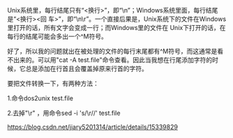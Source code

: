 

Unix系统里，每行结尾只有“<换行>”，即“\n”；Windows系统里面，每行结尾是“<换行><回 车>”，即“\n\r”。一个直接后果是，Unix系统下的文件在Windows里打开的话，所有文字会变成一行；而Windows里的文件在 Unix下打开的话，在每行的结尾可能会多出一个^M符号。

好了，所以我的问题就出在被处理的文件的每行末尾都有^M符号，而这通常是看不出来的。可以用"cat -A test.file"命令查看。因此当我想在行尾添加字符的时候，它总是添加在行首且会覆盖掉原来行首的字符。

要把文件转换一下，有两种方法：

1.命令dos2unix test.file

2.去掉"\r" ，用命令sed -i 's/\r//' test.file

https://blog.csdn.net/jiary5201314/article/details/15339829